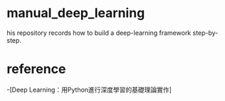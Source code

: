 # manual_deep_learning
his repository records how to build a deep-learning framework step-by-step.

# reference
-[Deep Learning：用Python進行深度學習的基礎理論實作]
